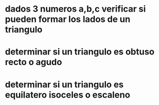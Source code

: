 # dados 3 numeros a,b,c verificar si pueden formar los lados de un triangulo
# determinar si un triangulo es obtuso recto o agudo
# determinar si un triangulo es equilatero isoceles o escaleno